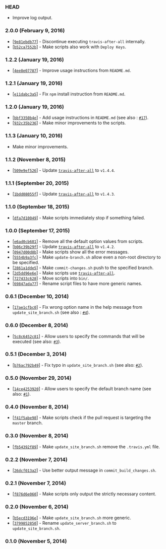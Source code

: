 ### HEAD

* Improve log output.

### 2.0.0 (February 9, 2016)

* [[`9e81ebdb77`](https://github.com/alrra/travis-scripts/commit/9e81ebdb773f720023f124e5b8b5ae750708f8ec)] -
  Discontinue executing `travis-after-all` internally.
* [[`b52ca7552b`](https://github.com/alrra/travis-scripts/commit/b52ca7552bfc6bee8b713fb9a6ae79f94b87068d)] -
  Make scripts also work with `Deploy Keys`.

### 1.2.2 (January 19, 2016)

* [[`4ee8e07787`](https://github.com/alrra/travis-scripts/commit/4ee8e0778799cc49bc5b2fd46672fef158f09df4)] -
  Improve usage instructions from `README.md`.

### 1.2.1 (January 19, 2016)

* [[`e11dabc3a5`](https://github.com/alrra/travis-scripts/commit/e11dabc3a5a7371fbe8d1bf6ae70a094b55c0212)] -
  Fix `npm` install instruction from `README.md`.

### 1.2.0 (January 19, 2016)

* [[`bbf3350b4e`](https://github.com/alrra/travis-scripts/commit/bbf3350b4edb8ac2eac0e443a24fef9f63c7d586)] -
  Add usage instructions in `README.md`
  (see also : [`#17`](https://github.com/alrra/travis-scripts/issues/17)).
* [[`932c35b236`](https://github.com/alrra/travis-scripts/commit/932c35b2364ebda17c65f6e358a41d41334598c0)] -
  Make minor improvements to the scripts.

### 1.1.3 (January 10, 2016)

* Make minor improvements.

### 1.1.2 (November 8, 2015)

* [[`509e9ef526`](https://github.com/alrra/travis-scripts/commit/509e9ef5260b8120a11a8aef8b31e30cb99601fa)] -
  Update [`travis-after-all`](https://github.com/alrra/travis-after-all) to `v1.4.4`.

### 1.1.1 (September 20, 2015)

* [[`1bdd08055f`](https://github.com/alrra/travis-scripts/commit/1bdd08055f60b81ce148ccd7464c9022420c057a)] -
  Update [`travis-after-all`](https://github.com/alrra/travis-after-all) to `v1.4.3`.

### 1.1.0 (September 18, 2015)

* [[`dfa7d10049`](https://github.com/alrra/travis-scripts/commit/dfa7d10049ce63b87a33c2fbee93cbff62795a1c)] -
  Make scripts immediately stop if something failed.

### 1.0.0 (September 17, 2015)

* [[`e6ad0cb681`](https://github.com/alrra/travis-scripts/commit/e6ad0cb681c03c12df2092ab86d4187d6c080f70)] -
  Remove all the default option values from scripts.
* [[`b06c39b29f`](https://github.com/alrra/travis-scripts/commit/b06c39b29f1f330cd68f2f3b7bd231edf1ab4ee4)] -
  Update [`travis-after-all`](https://github.com/alrra/travis-after-all) to `v1.4.2`.
* [[`0947d00d8b`](https://github.com/alrra/travis-scripts/commit/0947d00d8b3775f926e5a0c70b901b2efce91f7d)] -
  Make scripts show all the error messages.
* [[`5554b9a3fc`](https://github.com/alrra/travis-scripts/commit/5554b9a3fc6b09b37df7a95b40438efe08148eb6)] -
  Make `update-branch.sh` allow even a non-root directory to be specified.
* [[`2861a1dde5`](https://github.com/alrra/travis-scripts/commit/2861a1dde5489211e3a08d325f2461654330a7c1)] -
  Make `commit-changes.sh` push to the specified branch.
* [[`2d5dd96e6e`](https://github.com/alrra/travis-scripts/commit/2d5dd96e6ec1190c6963f30a9e780e98fb1e5052)] -
  Make scripts use [`travis-after-all`](https://github.com/alrra/travis-after-all).
* [[`727433c628`](https://github.com/alrra/travis-scripts/commit/727433c628f25fdda094bc31b655aa889fd7079a)] -
  Move scripts into `bin/`.
* [[`69847ada77`](https://github.com/alrra/travis-scripts/commit/69847ada77dd76a1bf4e00c6bd5e594f65e80b0b)] -
  Rename script files to have more generic names.

### 0.6.1 (December 10, 2014)

* [[`17ae1cfbc0`](https://github.com/alrra/travis-scripts/commit/17ae1cfbc01ea0ca80b209a9d251e954d1a67c19)] -
  Fix wrong option name in the help message from `update_site_branch.sh`
  (see also : [`#4`](https://github.com/alrra/travis-scripts/issues/4)).

### 0.6.0 (December 8, 2014)

* [[`5c8c6452c81`](https://github.com/alrra/travis-scripts/commit/5c8c6452c81b894bcdc5a232ebef02c8220b5294)] -
  Allow users to specify the commands that will be executed
  (see also: [`#3`](https://github.com/alrra/travis-scripts/issues/3)).

### 0.5.1 (December 3, 2014)

* [[`b76ac792b49`](https://github.com/alrra/travis-scripts/commit/b76ac792b49580cc0b3451480e3858e5317b9eec)] -
  Fix typo in `update_site_branch.sh`
  (see also: [`#2`](https://github.com/alrra/travis-scripts/issues/2)).

### 0.5.0 (November 29, 2014)

* [[`14ce4253920`](https://github.com/alrra/travis-scripts/commit/14ce42539205135389a7ea555f4a624a9a505878)] -
  Allow users to specify the default branch name
  (see also: [`#1`](https://github.com/alrra/travis-scripts/issues/1)).

### 0.4.0 (November 8, 2014)

* [[`f41f5abe98`](https://github.com/alrra/travis-scripts/commit/f41f5abe982971342fa9b1de6fee4cdc58a28b7d)] -
  Make scripts check if the pull request is targeting the `master` branch.

### 0.3.0 (November 8, 2014)

* [[`fb54392f89`](https://github.com/alrra/travis-scripts/commit/fb54392f89d99a7dcc4bf268580cf28bbc59fcb9)] -
  Make `update_site_branch.sh` remove the `.travis.yml` file.

### 0.2.2 (November 7, 2014)

* [[`26dcf013a2`](https://github.com/alrra/travis-scripts/commit/26dcf013a24e6a99e8d057939915e98d04f70ffe)] -
  Use better output message in `commit_build_changes.sh`.

### 0.2.1 (November 7, 2014)

* [[`f876d6e060`](https://github.com/alrra/travis-scripts/commit/f876d6e0605e66fa494b40c3908f8b468088e8c8)] -
  Make scripts only output the strictly necessary content.

### 0.2.0 (November 6, 2014)

* [[`b5ecd3196e`](https://github.com/alrra/travis-scripts/commit/b5ecd3196e43001719461ad2a4f945972d789f2f)] -
  Make `update_site_branch.sh` more generic.
* [[`3799852850`](https://github.com/alrra/travis-scripts/commit/3799852850e3790984f780252d4143aeda2ed127)] -
  Rename `update_server_branch.sh` to `update_site_branch.sh`.

### 0.1.0 (November 5, 2014)
